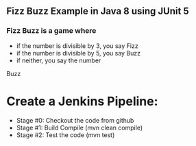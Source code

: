 ## Fizz Buzz Example in Java 8 using JUnit 5

### Fizz Buzz is a game where
- if the number is divisible by 3, you say Fizz
- if the number is divisible by 5, you say Buzz
- if neither, you say the number

Buzz

# Create a Jenkins Pipeline:

- Stage #0: Checkout the code from github
- Stage #1: Build Compile (mvn clean compile)
- Stage #2: Test the code (mvn test)


